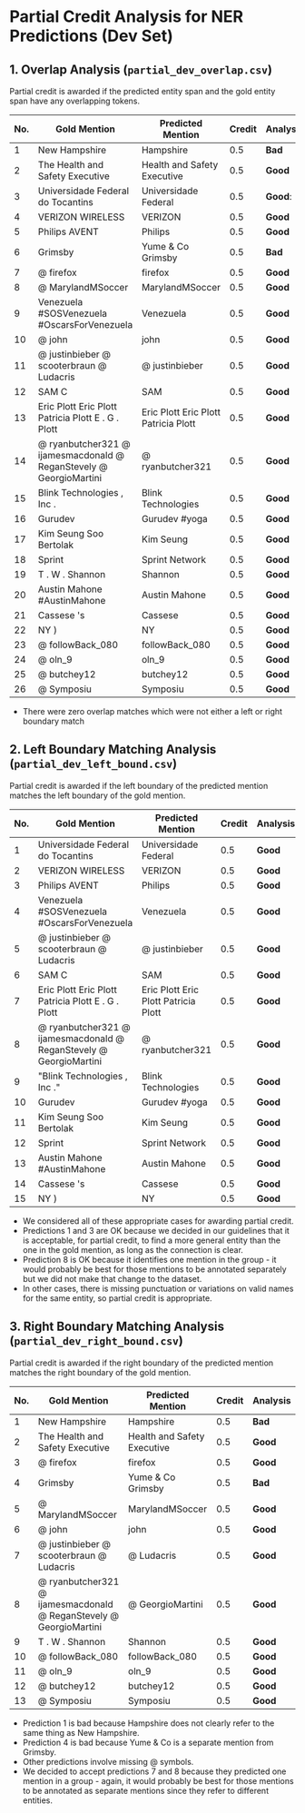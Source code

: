 # Partial Credit Analysis for NER Predictions (Dev Set)

## 1. Overlap Analysis (`partial_dev_overlap.csv`)

Partial credit is awarded if the predicted entity span and the gold entity span have any overlapping tokens.

| No. | Gold Mention                                           | Predicted Mention                          | Credit | Analysis                                      |
|-----|-------------------------------------------------------|-------------------------------------------|--------|-----------------------------------------------|
| 1   | New Hampshire                                         | Hampshire                                 | 0.5    | **Bad** |
| 2   | The Health and Safety Executive                       | Health and Safety Executive               | 0.5    | **Good**|
| 3   | Universidade Federal do Tocantins                     | Universidade Federal                      | 0.5    | **Good**:  |
| 4   | VERIZON WIRELESS                                      | VERIZON                                   | 0.5    | **Good**|
| 5   | Philips AVENT                                         | Philips                                   | 0.5    | **Good**|
| 6   | Grimsby                                               | Yume & Co Grimsby                         | 0.5    | **Bad**|
| 7   | @ firefox                                             | firefox                                   | 0.5    | **Good** |
| 8   | @ MarylandMSoccer                                     | MarylandMSoccer                           | 0.5    | **Good**|
| 9   | Venezuela #SOSVenezuela #OscarsForVenezuela           | Venezuela                                 | 0.5    | **Good**|
| 10  | @ john                                                | john                                      | 0.5    | **Good** |
| 11  | @ justinbieber @ scooterbraun @ Ludacris              | @ justinbieber                            | 0.5    | **Good**|
| 12  | SAM C                                                 | SAM                                       | 0.5    | **Good**|
| 13  | Eric Plott Eric Plott Patricia Plott E . G . Plott    | Eric Plott Eric Plott Patricia Plott    | 0.5    | **Good**  |
| 14  | @ ryanbutcher321 @ ijamesmacdonald @ ReganStevely @ GeorgioMartini | @ ryanbutcher321                          | 0.5    | **Good** |
| 15  | Blink Technologies , Inc .                       | Blink Technologies                        | 0.5    | **Good** |
| 16  | Gurudev                                               | Gurudev #yoga                             | 0.5    | **Good**|
| 17  | Kim Seung Soo Bertolak                                | Kim Seung                                 | 0.5    | **Good**|
| 18  | Sprint                                                | Sprint Network                            | 0.5    | **Good**|
| 19  | T . W . Shannon                                       | Shannon                                   | 0.5    | **Good**|
| 20  | Austin Mahone #AustinMahone                           | Austin Mahone                             | 0.5    | **Good**|
| 21  | Cassese 's                                            | Cassese                                   | 0.5    | **Good**|
| 22  | NY )                                                  | NY                                        | 0.5    | **Good**|
| 23  | @ followBack_080                                      | followBack_080                            | 0.5    | **Good**|
| 24  | @ oln_9                                               | oln_9                                     | 0.5    | **Good**|
| 25  | @ butchey12                                           | butchey12                                 | 0.5    | **Good**|
| 26  | @ Symposiu                                            | Symposiu                                  | 0.5    | **Good**|

* There were zero overlap matches which were not either a left or right boundary match

## 2. Left Boundary Matching Analysis (`partial_dev_left_bound.csv`)

Partial credit is awarded if the left boundary of the predicted mention matches the left boundary of the gold mention.


| No. | Gold Mention                                           | Predicted Mention                          | Credit | Analysis                                      |
|-----|-------------------------------------------------------|-------------------------------------------|--------|-----------------------------------------------|
| 1   | Universidade Federal do Tocantins                     | Universidade Federal                      | 0.5    | **Good**|
| 2   | VERIZON WIRELESS                                      | VERIZON                                   | 0.5    | **Good**|
| 3   | Philips AVENT                                         | Philips                                   | 0.5    | **Good**|
| 4   | Venezuela #SOSVenezuela #OscarsForVenezuela           | Venezuela                                 | 0.5    | **Good**|
| 5   | @ justinbieber @ scooterbraun @ Ludacris              | @ justinbieber                            | 0.5    | **Good**|
| 6   | SAM C                                                 | SAM                                       | 0.5    | **Good**|
| 7   | Eric Plott Eric Plott Patricia Plott E . G . Plott    | Eric Plott Eric Plott Patricia Plott    | 0.5    | **Good**|
| 8   | @ ryanbutcher321 @ ijamesmacdonald @ ReganStevely @ GeorgioMartini | @ ryanbutcher321                          | 0.5    | **Good** |
| 9   | "Blink Technologies , Inc ."                          | Blink Technologies                        | 0.5    | **Good**|
| 10  | Gurudev                                               | Gurudev #yoga                             | 0.5    | **Good**|
| 11  | Kim Seung Soo Bertolak                                | Kim Seung                                 | 0.5    | **Good**|
| 12  | Sprint                                                | Sprint Network                            | 0.5    | **Good**|
| 13  | Austin Mahone #AustinMahone                           | Austin Mahone                             | 0.5    | **Good**|
| 14  | Cassese 's                                            | Cassese                                   | 0.5    | **Good**|
| 15  | NY )                                                  | NY                                        | 0.5    | **Good**|

* We considered all of these appropriate cases for awarding partial credit. 
* Predictions 1 and 3 are OK because we decided in our guidelines that it is acceptable, for partial credit, to find a more general entity than the one in the gold mention, as long as the connection is clear.
* Prediction 8 is OK because it identifies one mention in the group - it would probably be best for those mentions to be annotated separately but we did not make that change to the dataset.
* In other cases, there is missing punctuation or variations on valid names for the same entity, so partial credit is appropriate.

## 3. Right Boundary Matching Analysis (`partial_dev_right_bound.csv`)

Partial credit is awarded if the right boundary of the predicted mention matches the right boundary of the gold mention.

| No. | Gold Mention                                           | Predicted Mention                          | Credit | Analysis                                      |
|-----|-------------------------------------------------------|-------------------------------------------|--------|-----------------------------------------------|
| 1   | New Hampshire                                         | Hampshire                                 | 0.5    | **Bad**|
| 2   | The Health and Safety Executive                       | Health and Safety Executive               | 0.5    | **Good**|
| 3   | @ firefox                                             | firefox                                   | 0.5    | **Good**|
| 4   | Grimsby                                               | Yume & Co Grimsby                         | 0.5    | **Bad**|
| 5   | @ MarylandMSoccer                                     | MarylandMSoccer                           | 0.5    | **Good**|
| 6   | @ john                                                | john                                      | 0.5    | **Good**|
| 7   | @ justinbieber @ scooterbraun @ Ludacris              | @ Ludacris                                | 0.5    | **Good**|
| 8   | @ ryanbutcher321 @ ijamesmacdonald @ ReganStevely @ GeorgioMartini | @ GeorgioMartini                          | 0.5    | **Good**|               |
| 9   | T . W . Shannon                                       | Shannon                                   | 0.5    | **Good**|
| 10  | @ followBack_080                                      | followBack_080                            | 0.5    | **Good**|
| 11  | @ oln_9                                               | oln_9                                     | 0.5    | **Good**|
| 12  | @ butchey12                                           | butchey12                                 | 0.5    | **Good**|
| 13  | @ Symposiu                                            | Symposiu                                  | 0.5    | **Good**|

* Prediction 1 is bad because Hampshire does not clearly refer to the same thing as New Hampshire.
* Prediction 4 is bad because Yume & Co is a separate mention from Grimsby.
* Other predictions involve missing @ symbols.
* We decided to accept predictions 7 and 8 because they predicted one mention in a group - again, it would probably be best for those mentions to be annotated as separate mentions since they refer to different entities.